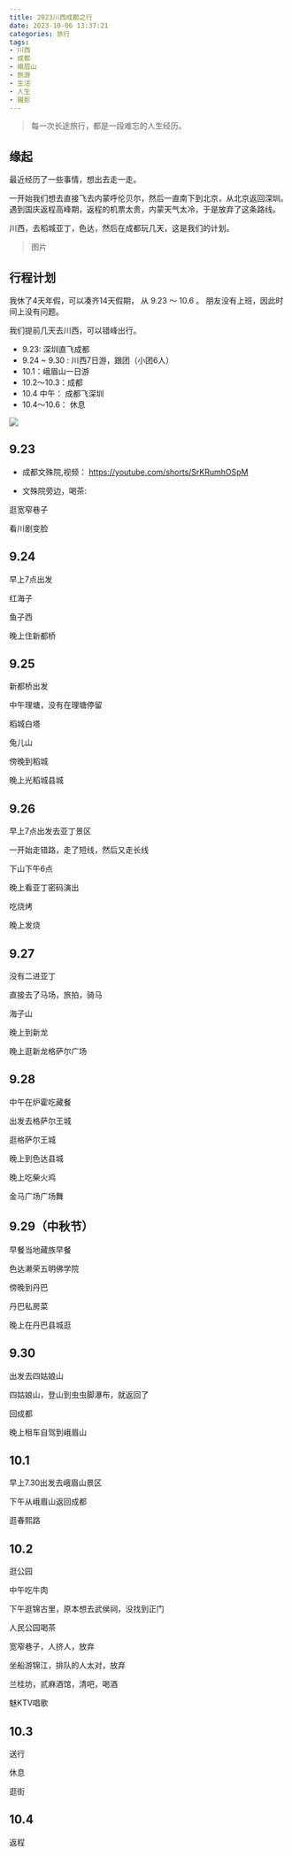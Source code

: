 ```yaml
---
title: 2023川西成都之行
date: 2023-10-06 13:37:21
categories: 旅行
tags:
- 川西
- 成都
- 峨眉山
- 旅游
- 生活
- 人生
- 摄影
---
```


> 每一次长途旅行，都是一段难忘的人生经历。

## 缘起

最近经历了一些事情，想出去走一走。

一开始我们想去直接飞去内蒙呼伦贝尔，然后一直南下到北京，从北京返回深圳。遇到国庆返程高峰期，返程的机票太贵，内蒙天气太冷，于是放弃了这条路线。


川西，去稻城亚丁，色达，然后在成都玩几天，这是我们的计划。


> 图片

## 行程计划

我休了4天年假，可以凑齐14天假期， 从 9.23 ～ 10.6 。 朋友没有上班，因此时间上没有问题。

我们提前几天去川西，可以错峰出行。


- 9.23:  深圳直飞成都
- 9.24 ~ 9.30 : 川西7日游，跟团（小团6人）
- 10.1：峨眉山一日游
- 10.2～10.3：成都
- 10.4 中午： 成都飞深圳
- 10.4～10.6： 休息


![](https://raw.githubusercontent.com/youngqqcn/repo4picgo/master/img/20231006-141005.jpg)

## 9.23

- 成都文殊院,视频： https://youtube.com/shorts/SrKRumhOSpM

- 文殊院旁边，喝茶: 

逛宽窄巷子

看川剧变脸

## 9.24

早上7点出发

红海子

鱼子西

晚上住新都桥


## 9.25

新都桥出发

中午理塘，没有在理塘停留

稻城白塔

兔儿山

傍晚到稻城

晚上光稻城县城

## 9.26

早上7点出发去亚丁景区

一开始走错路，走了短线，然后又走长线

下山下午6点

晚上看亚丁密码演出

吃烧烤

晚上发烧


## 9.27

没有二进亚丁

直接去了马场，旅拍，骑马

海子山

晚上到新龙

晚上逛新龙格萨尔广场


## 9.28

中午在炉霍吃藏餐

出发去格萨尔王城

逛格萨尔王城

晚上到色达县城

晚上吃柴火鸡

金马广场广场舞

## 9.29（中秋节）

早餐当地藏族早餐

色达濑荣五明佛学院

傍晚到丹巴

丹巴私房菜

晚上在丹巴县城逛

## 9.30

出发去四姑娘山

四姑娘山，登山到虫虫脚瀑布，就返回了

回成都

晚上租车自驾到峨眉山

## 10.1

早上7.30出发去峨眉山景区


下午从峨眉山返回成都

逛春熙路

## 10.2

逛公园

中午吃牛肉

下午逛锦古里，原本想去武侯祠，没找到正门

人民公园喝茶

宽窄巷子，人挤人，放弃

坐船游锦江，排队的人太对，放弃


兰桂坊，贰麻酒馆，清吧，喝酒

魅KTV唱歌



## 10.3

送行

休息

逛街


## 10.4

返程






